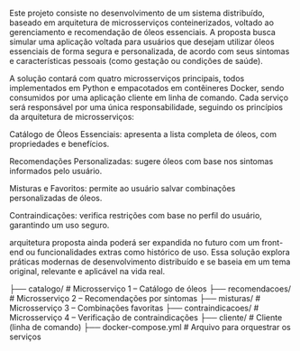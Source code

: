 Este projeto consiste no desenvolvimento de um sistema distribuído, baseado em arquitetura de microsserviços conteinerizados, voltado ao gerenciamento e recomendação de óleos essenciais. A proposta busca simular uma aplicação voltada para usuários que desejam utilizar óleos essenciais de forma segura e personalizada, de acordo com seus sintomas e características pessoais (como gestação ou condições de saúde).

A solução contará com quatro microsserviços principais, todos implementados em Python e empacotados em contêineres Docker, sendo consumidos por uma aplicação cliente em linha de comando. Cada serviço será responsável por uma única responsabilidade, seguindo os princípios da arquitetura de microsserviços:

Catálogo de Óleos Essenciais: apresenta a lista completa de óleos, com propriedades e benefícios.

Recomendações Personalizadas: sugere óleos com base nos sintomas informados pelo usuário.

Misturas e Favoritos: permite ao usuário salvar combinações personalizadas de óleos.

Contraindicações: verifica restrições com base no perfil do usuário, garantindo um uso seguro.

arquitetura proposta ainda poderá ser expandida no futuro com um front-end ou funcionalidades extras como histórico de uso. Essa solução explora práticas modernas de desenvolvimento distribuído e se baseia em um tema original, relevante e aplicável na vida real.

├── catalogo/ # Microsserviço 1 – Catálogo de óleos
├── recomendacoes/ # Microsserviço 2 – Recomendações por sintomas
├── misturas/ # Microsserviço 3 – Combinações favoritas
├── contraindicacoes/ # Microsserviço 4 – Verificação de contraindicações
├── cliente/ # Cliente (linha de comando)
├── docker-compose.yml # Arquivo para orquestrar os serviços
